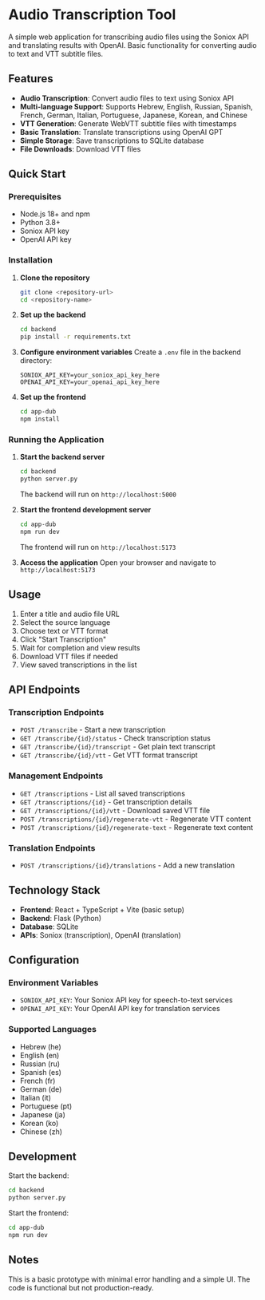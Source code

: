 # Audio Transcription Tool

A simple web application for transcribing audio files using the Soniox API and translating results with OpenAI. Basic functionality for converting audio to text and VTT subtitle files.

## Features

- **Audio Transcription**: Convert audio files to text using Soniox API
- **Multi-language Support**: Supports Hebrew, English, Russian, Spanish, French, German, Italian, Portuguese, Japanese, Korean, and Chinese
- **VTT Generation**: Generate WebVTT subtitle files with timestamps
- **Basic Translation**: Translate transcriptions using OpenAI GPT
- **Simple Storage**: Save transcriptions to SQLite database
- **File Downloads**: Download VTT files

## Quick Start

### Prerequisites
- Node.js 18+ and npm
- Python 3.8+
- Soniox API key
- OpenAI API key

### Installation

1. **Clone the repository**
   ```bash
   git clone <repository-url>
   cd <repository-name>
   ```

2. **Set up the backend**
   ```bash
   cd backend
   pip install -r requirements.txt
   ```

3. **Configure environment variables**
   Create a `.env` file in the backend directory:
   ```env
   SONIOX_API_KEY=your_soniox_api_key_here
   OPENAI_API_KEY=your_openai_api_key_here
   ```

4. **Set up the frontend**
   ```bash
   cd app-dub
   npm install
   ```

### Running the Application

1. **Start the backend server**
   ```bash
   cd backend
   python server.py
   ```
   The backend will run on `http://localhost:5000`

2. **Start the frontend development server**
   ```bash
   cd app-dub
   npm run dev
   ```
   The frontend will run on `http://localhost:5173`

3. **Access the application**
   Open your browser and navigate to `http://localhost:5173`

## Usage

1. Enter a title and audio file URL
2. Select the source language
3. Choose text or VTT format
4. Click "Start Transcription"
5. Wait for completion and view results
6. Download VTT files if needed
7. View saved transcriptions in the list

## API Endpoints

### Transcription Endpoints
- `POST /transcribe` - Start a new transcription
- `GET /transcribe/{id}/status` - Check transcription status
- `GET /transcribe/{id}/transcript` - Get plain text transcript
- `GET /transcribe/{id}/vtt` - Get VTT format transcript

### Management Endpoints
- `GET /transcriptions` - List all saved transcriptions
- `GET /transcriptions/{id}` - Get transcription details
- `GET /transcriptions/{id}/vtt` - Download saved VTT file
- `POST /transcriptions/{id}/regenerate-vtt` - Regenerate VTT content
- `POST /transcriptions/{id}/regenerate-text` - Regenerate text content

### Translation Endpoints
- `POST /transcriptions/{id}/translations` - Add a new translation

## Technology Stack

- **Frontend**: React + TypeScript + Vite (basic setup)
- **Backend**: Flask (Python)
- **Database**: SQLite
- **APIs**: Soniox (transcription), OpenAI (translation)

## Configuration

### Environment Variables
- `SONIOX_API_KEY`: Your Soniox API key for speech-to-text services
- `OPENAI_API_KEY`: Your OpenAI API key for translation services

### Supported Languages
- Hebrew (he)
- English (en)
- Russian (ru)
- Spanish (es)
- French (fr)
- German (de)
- Italian (it)
- Portuguese (pt)
- Japanese (ja)
- Korean (ko)
- Chinese (zh)

## Development

Start the backend:
```bash
cd backend
python server.py
```

Start the frontend:
```bash
cd app-dub
npm run dev
```

## Notes

This is a basic prototype with minimal error handling and a simple UI. The code is functional but not production-ready.
